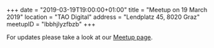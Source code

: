 +++
date = "2019-03-19T19:00:00+01:00"
title = "Meetup on 19 March 2019"
location = "TAO Digital"
address = "Lendplatz 45, 8020 Graz"
meetupID = "lbbhjlyzfbzb"
+++

For updates please take a look at our
[Meetup page](https://www.meetup.com/Graz-Open-Source-Meetup/events/lbbhjlyzfbzb/).

